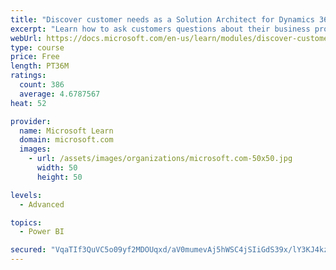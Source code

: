 ```yaml
---
title: "Discover customer needs as a Solution Architect for Dynamics 365 and Power Platform"
excerpt: "Learn how to ask customers questions about their business processes and feature requirements to create a viable solution."
webUrl: https://docs.microsoft.com/en-us/learn/modules/discover-customer-needs/
type: course
price: Free
length: PT36M
ratings:
  count: 386
  average: 4.6787567
heat: 52

provider:
  name: Microsoft Learn
  domain: microsoft.com
  images:
    - url: /assets/images/organizations/microsoft.com-50x50.jpg
      width: 50
      height: 50

levels:
  - Advanced

topics:
  - Power BI

secured: "VqaTIf3QuVC5o09yf2MDOUqxd/aV0mumevAj5hWSC4jSIiGdS39x/lY3KJ4kzB3b7IfBhHA6YppHlfpV7MDILD/fZM0GfNnRfcx2PMzQl4tFCiGvJUacrmcz3FWoReDr4WBM1e5QOKYgMUlzHWbsCnNQlUfRNoqHkN2dReML39GY0m021HnZpcVq7DzeVyPkY0LsTzZ/6JObiFIfashvJI2aiBr4i7lYDHurZ2oPjjLMxAxLQo11DjOn+3aEzVhYN2q54coJE2NTtYQA5+GpT8hveeTTh5/XmutK6/L45tkvfRQ6Y0ZpdE5KMbNl2e+sjGqkt/XRwydZn9pJLw1x4eHudFLoPDZjqbgFoVHV6ul0reRlu7Nk4aEi5/8rPvwlSmDty2DUjTGiG4NyTYCjFxETYxkswWpwtuVnU0dDhUk=;ZfBeWGgag3QRw36oeo+4aw=="
---
```


